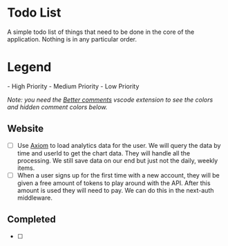 # Todo List

A simple todo list of things that need to be done in the core of the application.
Nothing is in any particular order.

# Legend

<!-- ! --> - High Priority

<!-- ? --> - Medium Priority

<!-- * --> - Low Priority

_Note: you need the [Better comments](https://marketplace.visualstudio.com/items?itemName=aaron-bond.better-comments) vscode extension to see the colors and hidden comment colors below._

## Website

- [ ] Use [Axiom](https://axiom.co/docs) to load analytics data for the user. We will query the data by time and userId to get the chart data. They will handle all the processing. We still save data on our end but just not the daily, weekly items.
- [ ] When a user signs up for the first time with a new account, they will be given a free amount of tokens to play around with the API. After this amount is used they will need to pay. We can do this in the next-auth middleware.

## Completed

- [ ]
